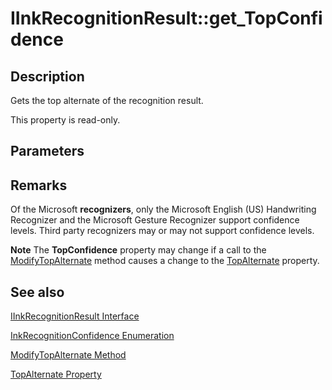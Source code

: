 # IInkRecognitionResult::get_TopConfidence

## Description

Gets the top alternate of the recognition result.

This property is read-only.

## Parameters

## Remarks

Of the Microsoft **recognizers**, only the Microsoft English (US) Handwriting Recognizer and the Microsoft Gesture Recognizer support confidence levels. Third party recognizers may or may not support confidence levels.

**Note** The **TopConfidence** property may change if a call to the [ModifyTopAlternate](https://learn.microsoft.com/windows/desktop/api/msinkaut/nf-msinkaut-iinkrecognitionresult-modifytopalternate) method causes a change to the [TopAlternate](https://learn.microsoft.com/windows/desktop/api/msinkaut/nf-msinkaut-iinkrecognitionresult-get_topalternate) property.

## See also

[IInkRecognitionResult Interface](https://learn.microsoft.com/windows/desktop/api/msinkaut/nn-msinkaut-iinkrecognitionresult)

[InkRecognitionConfidence Enumeration](https://learn.microsoft.com/windows/desktop/api/msinkaut/ne-msinkaut-inkrecognitionconfidence)

[ModifyTopAlternate Method](https://learn.microsoft.com/windows/desktop/api/msinkaut/nf-msinkaut-iinkrecognitionresult-modifytopalternate)

[TopAlternate Property](https://learn.microsoft.com/windows/desktop/api/msinkaut/nf-msinkaut-iinkrecognitionresult-get_topalternate)